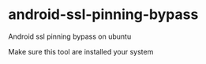 # android-ssl-pinning-bypass
Android ssl pinning bypass on ubuntu
 
Make sure this tool are installed your system
